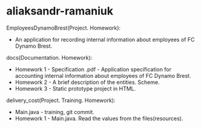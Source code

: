 # aliaksandr-ramaniuk

EmployeesDynamoBrest(Project. Homework):
- An application for recording internal information about employees of FC Dynamo Brest.

docs(Documentation. Homework):
- Homework 1 - Specification .pdf - Application specification for accounting internal information about employees of FC Dynamo Brest.
- Homework 2 - A brief description of the entities. Scheme.
- Homework 3 - Static prototype project in HTML.

delivery_cost(Project. Training. Homework):
- Main.java - training, git commit.
- Homework 1 - Main.java. Read the values from the files(resources).




